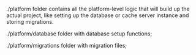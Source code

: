 ./platform folder contains all the platform-level logic that will build up the actual project, like setting up the
database or cache server instance and storing migrations.

./platform/database folder with database setup functions; 

./platform/migrations folder with migration files;
